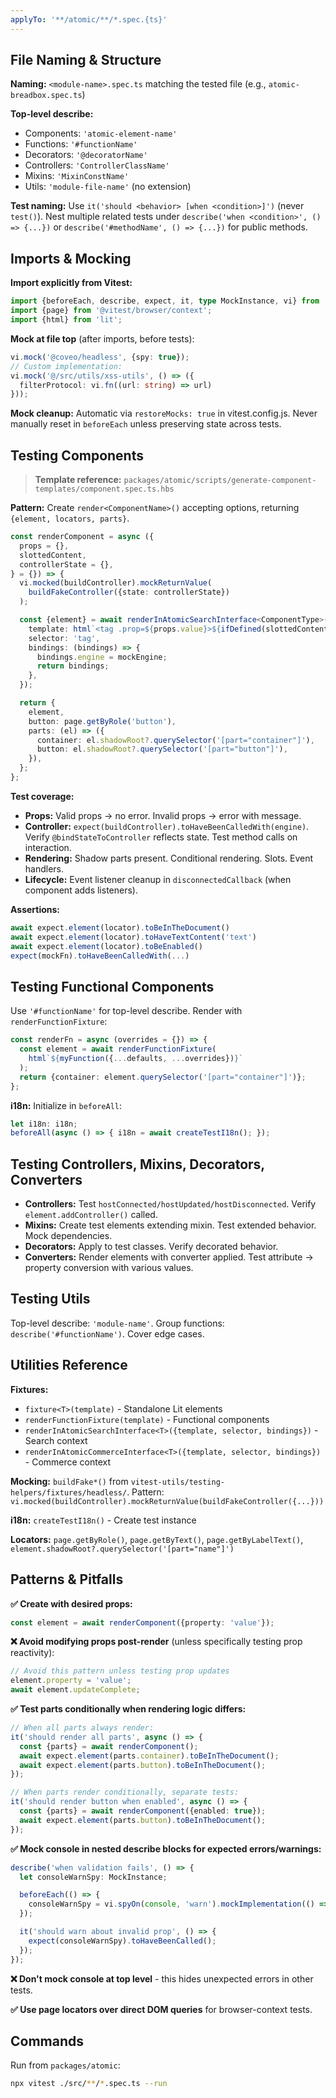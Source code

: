 ```yaml
---
applyTo: '**/atomic/**/*.spec.{ts}'
---
```


## File Naming & Structure

**Naming:** `<module-name>.spec.ts` matching the tested file (e.g., `atomic-breadbox.spec.ts`)

**Top-level describe:**
- Components: `'atomic-element-name'`
- Functions: `'#functionName'`
- Decorators: `'@decoratorName'`
- Controllers: `'ControllerClassName'`
- Mixins: `'MixinConstName'`
- Utils: `'module-file-name'` (no extension)

**Test naming:** Use `it('should <behavior> [when <condition>]')` (never `test()`). Nest multiple related tests under `describe('when <condition>', () => {...})` or `describe('#methodName', () => {...})` for public methods.

## Imports & Mocking

**Import explicitly from Vitest:**
```typescript
import {beforeEach, describe, expect, it, type MockInstance, vi} from 'vitest';
import {page} from '@vitest/browser/context';
import {html} from 'lit';
```

**Mock at file top** (after imports, before tests):
```typescript
vi.mock('@coveo/headless', {spy: true});
// Custom implementation:
vi.mock('@/src/utils/xss-utils', () => ({
  filterProtocol: vi.fn((url: string) => url)
}));
```

**Mock cleanup:** Automatic via `restoreMocks: true` in vitest.config.js. Never manually reset in `beforeEach` unless preserving state across tests.

## Testing Components

> **Template reference:** `packages/atomic/scripts/generate-component-templates/component.spec.ts.hbs`

**Pattern:** Create `render<ComponentName>()` accepting options, returning `{element, locators, parts}`.

```typescript
const renderComponent = async ({
  props = {},
  slottedContent,
  controllerState = {},
} = {}) => {
  vi.mocked(buildController).mockReturnValue(
    buildFakeController({state: controllerState})
  );

  const {element} = await renderInAtomicSearchInterface<ComponentType>({
    template: html`<tag .prop=${props.value}>${ifDefined(slottedContent)}</tag>`,
    selector: 'tag',
    bindings: (bindings) => {
      bindings.engine = mockEngine;
      return bindings;
    },
  });

  return {
    element,
    button: page.getByRole('button'),
    parts: (el) => ({
      container: el.shadowRoot?.querySelector('[part="container"]'),
      button: el.shadowRoot?.querySelector('[part="button"]'),
    }),
  };
};
```

**Test coverage:**
- **Props:** Valid props → no error. Invalid props → error with message.
- **Controller:** `expect(buildController).toHaveBeenCalledWith(engine)`. Verify `@bindStateToController` reflects state. Test method calls on interaction.
- **Rendering:** Shadow parts present. Conditional rendering. Slots. Event handlers.
- **Lifecycle:** Event listener cleanup in `disconnectedCallback` (when component adds listeners).

**Assertions:**
```typescript
await expect.element(locator).toBeInTheDocument()
await expect.element(locator).toHaveTextContent('text')
await expect.element(locator).toBeEnabled()
expect(mockFn).toHaveBeenCalledWith(...)
```

## Testing Functional Components

Use `'#functionName'` for top-level describe. Render with `renderFunctionFixture`:

```typescript
const renderFn = async (overrides = {}) => {
  const element = await renderFunctionFixture(
    html`${myFunction({...defaults, ...overrides})}`
  );
  return {container: element.querySelector('[part="container"]')};
};
```

**i18n:** Initialize in `beforeAll`:
```typescript
let i18n: i18n;
beforeAll(async () => { i18n = await createTestI18n(); });
```

## Testing Controllers, Mixins, Decorators, Converters

- **Controllers:** Test `hostConnected/hostUpdated/hostDisconnected`. Verify `element.addController()` called.
- **Mixins:** Create test elements extending mixin. Test extended behavior. Mock dependencies.
- **Decorators:** Apply to test classes. Verify decorated behavior.
- **Converters:** Render elements with converter applied. Test attribute → property conversion with various values.

## Testing Utils

Top-level describe: `'module-name'`. Group functions: `describe('#functionName')`. Cover edge cases.

## Utilities Reference

**Fixtures:**
- `fixture<T>(template)` - Standalone Lit elements
- `renderFunctionFixture(template)` - Functional components  
- `renderInAtomicSearchInterface<T>({template, selector, bindings})` - Search context
- `renderInAtomicCommerceInterface<T>({template, selector, bindings})` - Commerce context

**Mocking:** `buildFake*()` from `vitest-utils/testing-helpers/fixtures/headless/`. Pattern: `vi.mocked(buildController).mockReturnValue(buildFakeController({...}))`

**i18n:** `createTestI18n()` - Create test instance

**Locators:** `page.getByRole()`, `page.getByText()`, `page.getByLabelText()`, `element.shadowRoot?.querySelector('[part="name"]')`

## Patterns & Pitfalls

**✅ Create with desired props:**
```typescript
const element = await renderComponent({property: 'value'});
```

**❌ Avoid modifying props post-render** (unless specifically testing prop reactivity):
```typescript
// Avoid this pattern unless testing prop updates
element.property = 'value';
await element.updateComplete;
```

**✅ Test parts conditionally when rendering logic differs:**
```typescript
// When all parts always render:
it('should render all parts', async () => {
  const {parts} = await renderComponent();
  await expect.element(parts.container).toBeInTheDocument();
  await expect.element(parts.button).toBeInTheDocument();
});

// When parts render conditionally, separate tests:
it('should render button when enabled', async () => {
  const {parts} = await renderComponent({enabled: true});
  await expect.element(parts.button).toBeInTheDocument();
});
```

**✅ Mock console in nested describe blocks for expected errors/warnings:**
```typescript
describe('when validation fails', () => {
  let consoleWarnSpy: MockInstance;

  beforeEach(() => {
    consoleWarnSpy = vi.spyOn(console, 'warn').mockImplementation(() => {});
  });

  it('should warn about invalid prop', () => {
    expect(consoleWarnSpy).toHaveBeenCalled();
  });
});
```

**❌ Don't mock console at top level** - this hides unexpected errors in other tests.

**✅ Use page locators over direct DOM queries** for browser-context tests.

## Commands

Run from `packages/atomic`:
```bash
npx vitest ./src/**/*.spec.ts --run
```
